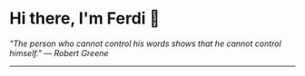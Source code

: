 <h1>Hi there, I'm Ferdi 👋</h1>

<p><em>
  "The person who cannot control his words shows that he cannot control himself." — Robert Greene
</em></p>

---
